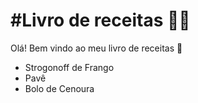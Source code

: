# #Livro de receitas :man_cook:

Olá! Bem vindo ao meu livro de receitas :wave:

- Strogonoff de Frango
- Pavê 
- Bolo de Cenoura

